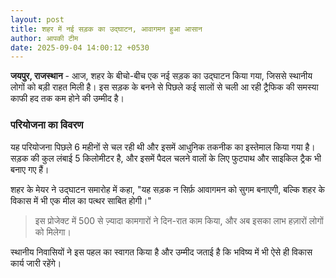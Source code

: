 ```yaml
---
layout: post
title: शहर में नई सड़क का उद्घाटन, आवागमन हुआ आसान
author: आपकी टीम
date: 2025-09-04 14:00:12 +0530
---
```


**जयपुर, राजस्थान** - आज, शहर के बीचो-बीच एक नई सड़क का उद्घाटन किया गया, जिससे स्थानीय लोगों को बड़ी राहत मिली है। इस सड़क के बनने से पिछले कई सालों से चली आ रही ट्रैफिक की समस्या काफी हद तक कम होने की उम्मीद है।

### परियोजना का विवरण

यह परियोजना पिछले 6 महीनों से चल रही थी और इसमें आधुनिक तकनीक का इस्तेमाल किया गया है। सड़क की कुल लंबाई 5 किलोमीटर है, और इसमें पैदल चलने वालों के लिए फुटपाथ और साइकिल ट्रैक भी बनाए गए हैं।

शहर के मेयर ने उद्घाटन समारोह में कहा, "यह सड़क न सिर्फ़ आवागमन को सुगम बनाएगी, बल्कि शहर के विकास में भी एक मील का पत्थर साबित होगी।"

> इस प्रोजेक्ट में 500 से ज़्यादा कामगारों ने दिन-रात काम किया, और अब इसका लाभ हज़ारों लोगों को मिलेगा।

स्थानीय निवासियों ने इस पहल का स्वागत किया है और उम्मीद जताई है कि भविष्य में भी ऐसे ही विकास कार्य जारी रहेंगे।
